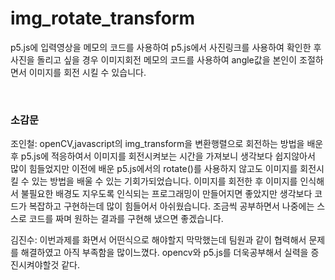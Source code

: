 # img_rotate_transform
<P>
  p5.js에 입력영상을 메모의 코드를 사용하여 p5.js에서 사진링크를 사용하여 확인한 후 사진을 돌리고 싶을 경우 이미지회전 메모의 코드를 사용하여 angle값을 본인이 조절하면서 이미지를 회전 시킬 수 있습니다.
</P><br>
<h3>소감문</h3>
<p>
  조인철: openCV,javascript의 img_transform을 변환행렬으로 회전하는 방법을 배운후 p5.js에 적응하여서 이미지를 회전시켜보는 시간을 가져보니 생각보다 쉽지않아서 많이 힘들었지만 이전에 배운 p5.js에서의 rotate()를 사용하지 않고도 이미지를 회전시킬 수 있는 방법을 배울 수 있는 기회가되었습니다. 이미지를 회전한 후 이미지를 인식해서 불필요한 배경도 지우도록 인식되는 프로그래밍이 만들어지면 좋았지만 생각보다 코드가 복잡하고 구현하는데 많이 힘들어서 아쉬웠습니다. 조금씩 공부하면서 나중에는 스스로 코드를 짜며 원하는 결과를 구현해 냈으면 좋겠습니다.
</p>
<p>
  김진수: 이번과제를 화면서 어떤식으로 해야할지 막막했는데 팀원과 같이 협력해서 문제를 해결하였고 아직 부족함을 많이느꼈다. opencv와 p5.js를 더욱공부해서 실력을 증진시켜야할것 같다.
</p>
